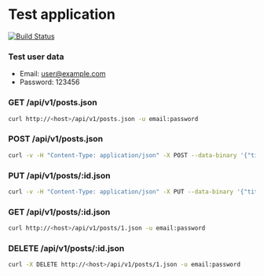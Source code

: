 # Test application

[![Build Status](https://travis-ci.org/annikoff/test_app_blog.svg?branch=master)](https://travis-ci.org/annikoff/test_app_blog)

### Test user data
- Email: user@example.com
- Password: 123456

### GET /api/v1/posts.json
```bash
curl http://<host>/api/v1/posts.json -u email:password
```

### POST /api/v1/posts.json
```bash
curl -v -H "Content-Type: application/json" -X POST --data-binary '{"title":"Title", "body":"Body"}' -u email:password http://0.0.0.0:3000/api/v1/posts.json
```

### PUT /api/v1/posts/:id.json
```bash
curl -v -H "Content-Type: application/json" -X PUT --data-binary '{"title":"New title"}' -u email:password http://0.0.0.0:3000/api/v1/posts/1.json
```

### GET /api/v1/posts/:id.json
```bash
curl http://<host>/api/v1/posts/1.json -u email:password
```

### DELETE /api/v1/posts/:id.json
```bash
curl -X DELETE http://<host>/api/v1/posts/1.json -u email:password
```
